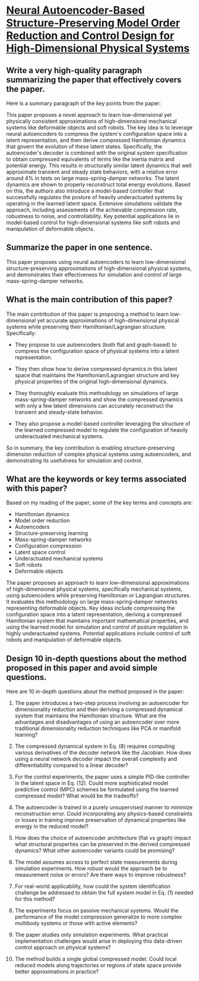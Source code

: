 # [Neural Autoencoder-Based Structure-Preserving Model Order Reduction and   Control Design for High-Dimensional Physical Systems](https://arxiv.org/abs/2312.06256)

## Write a very high-quality paragraph summarizing the paper that effectively covers the paper.

 Here is a summary paragraph of the key points from the paper:

This paper proposes a novel approach to learn low-dimensional yet physically consistent approximations of high-dimensional mechanical systems like deformable objects and soft robots. The key idea is to leverage neural autoencoders to compress the system's configuration space into a latent representation, and then derive compressed Hamiltonian dynamics that govern the evolution of these latent states. Specifically, the autoencoder's decoder is combined with the original system specification to obtain compressed equivalents of terms like the inertia matrix and potential energy. This results in structurally similar latent dynamics that well approximate transient and steady state behaviors, with a relative error around 4% in tests on large mass-spring-damper networks. The latent dynamics are shown to properly reconstruct total energy evolutions. Based on this, the authors also introduce a model-based controller that successfully regulates the posture of heavily underactuated systems by operating in the learned latent space. Extensive simulations validate the approach, including assessments of the achievable compression rate, robustness to noise, and controllability. Key potential applications lie in model-based control for high-dimensional systems like soft robots and manipulation of deformable objects.


## Summarize the paper in one sentence.

 This paper proposes using neural autoencoders to learn low-dimensional structure-preserving approximations of high-dimensional physical systems, and demonstrates their effectiveness for simulation and control of large mass-spring-damper networks.


## What is the main contribution of this paper?

 The main contribution of this paper is proposing a method to learn low-dimensional yet accurate approximations of high-dimensional physical systems while preserving their Hamiltonian/Lagrangian structure. Specifically:

- They propose to use autoencoders (both flat and graph-based) to compress the configuration space of physical systems into a latent representation. 

- They then show how to derive compressed dynamics in this latent space that maintains the Hamiltonian/Lagrangian structure and key physical properties of the original high-dimensional dynamics.

- They thoroughly evaluate this methodology on simulations of large mass-spring-damper networks and show the compressed dynamics with only a few latent dimensions can accurately reconstruct the transient and steady-state behavior.

- They also propose a model-based controller leveraging the structure of the learned compressed model to regulate the configuration of heavily underactuated mechanical systems.

So in summary, the key contribution is enabling structure-preserving dimension reduction of complex physical systems using autoencoders, and demonstrating its usefulness for simulation and control.


## What are the keywords or key terms associated with this paper?

 Based on my reading of the paper, some of the key terms and concepts are:

- Hamiltonian dynamics
- Model order reduction
- Autoencoders
- Structure-preserving learning
- Mass-spring-damper networks
- Configuration compression
- Latent space control
- Underactuated mechanical systems
- Soft robots
- Deformable objects

The paper proposes an approach to learn low-dimensional approximations of high-dimensional physical systems, specifically mechanical systems, using autoencoders while preserving Hamiltonian or Lagrangian structures. It evaluates this methodology on large mass-spring-damper networks representing deformable objects. Key ideas include compressing the configuration space into a latent representation, deriving a compressed Hamiltonian system that maintains important mathematical properties, and using the learned model for simulation and control of posture regulation in highly underactuated systems. Potential applications include control of soft robots and manipulation of deformable objects.


## Design 10 in-depth questions about the method proposed in this paper and avoid simple questions.

 Here are 10 in-depth questions about the method proposed in the paper:

1. The paper introduces a two-step process involving an autoencoder for dimensionality reduction and then deriving a compressed dynamical system that maintains the Hamiltonian structure. What are the advantages and disadvantages of using an autoencoder over more traditional dimensionality reduction techniques like PCA or manifold learning?

2. The compressed dynamical system in Eq. (8) requires computing various derivatives of the decoder network like the Jacobian. How does using a neural network decoder impact the overall complexity and differentiability compared to a linear decoder?

3. For the control experiments, the paper uses a simple PID-like controller in the latent space in Eq. (12). Could more sophisticated model predictive control (MPC) schemes be formulated using the learned compressed model? What would be the tradeoffs?

4. The autoencoder is trained in a purely unsupervised manner to minimize reconstruction error. Could incorporating any physics-based constraints or losses in training improve preservation of dynamical properties like energy in the reduced model?

5. How does the choice of autoencoder architecture (flat vs graph) impact what structural properties can be preserved in the derived compressed dynamics? What other autoencoder variants could be promising?  

6. The model assumes access to perfect state measurements during simulation experiments. How robust would the approach be to measurement noise or errors? Are there ways to improve robustness?

7. For real-world applicability, how could the system identification challenge be addressed to obtain the full system model in Eq. (1) needed for this method?

8. The experiments focus on passive mechanical systems. Would the performance of the model compression generalize to more complex multibody systems or those with active elements?

9. The paper studies only simulation experiments. What practical implementation challenges would arise in deploying this data-driven control approach on physical systems?

10. The method builds a single global compressed model. Could local reduced models along trajectories or regions of state space provide better approximations in practice?
